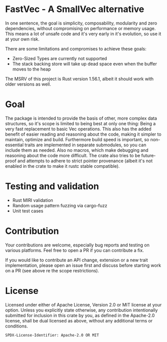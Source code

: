 # FastVec - A SmallVec alternative
In one sentence, the goal is simplicity, composability, modularity and zero dependencies, without compromising on performance or memory usage. This means a lot of unsafe code and it's very early in it's evolution, so use it at your own risk. 

There are some limitations and compromises to achieve these goals:
* Zero-Sized Types are currently not supported
* The stack backing store will take up dead space even when the buffer moves to the heap

The MSRV of this project is Rust version 1.56.1, albeit it should work with older versions as well.

# Goal
The package is intended to provide the basis of other, more complex data structures, so it's scope is limited to being best at only one thing: Being a very fast replacement to basic Vec operations. This also has the added benefit of easier reading and reasoning about the code, making it simpler to maintain, optimize and build. Furthermore build speed is important, so non-essential traits are implemented in separate submodules, so you can include them as needed. Also no macros, which make debugging and reasoning about the code more difficult. The crate also tries to be future-proof and attempts to adhere to strict pointer provenance (albeit it's not enabled in the crate to make it rustc stable compatible).

# Testing and validation
* Rust MIRI validation
* Random usage pattern fuzzing via cargo-fuzz
* Unit test cases

# Contribution
Your contributions are welcome, especially bug reports and testing on various platforms. Feel free to open a PR if you can contribute a fix.

If you would like to contribute an API change, extension or a new trait implementation, please open an issue first and discuss before starting work on a PR (see above re the scope restrictions).

# License
Licensed under either of Apache License, Version 2.0 or MIT license at your option.
Unless you explicitly state otherwise, any contribution intentionally submitted for inclusion in this crate by you, as defined in the Apache-2.0 license, shall be dual licensed as above, without any additional terms or conditions.

`SPDX-License-Identifier: Apache-2.0 OR MIT`